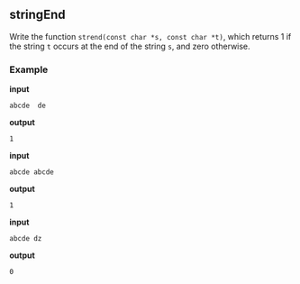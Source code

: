 ## stringEnd 

Write the function `strend(const char *s, const char *t)`, which returns 1 if the string `t` occurs at the end of the string `s`, and zero otherwise.

### Example 

**input**  

	abcde  de  

**output** 

	1 

**input**

	abcde abcde 
	 
**output** 

	1 

**input**

	abcde dz  

**output** 

	0

<!--stackedit_data:
eyJoaXN0b3J5IjpbMTUyNTE3NzA5XX0=
-->